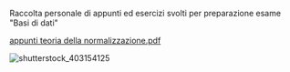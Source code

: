 Raccolta personale di appunti ed esercizi svolti per preparazione esame "Basi di dati"

[appunti teoria della normalizzazione.pdf](https://github.com/CarloDaRomadev/Database/files/14351193/appunti.teoria.della.normalizzazione.pdf)


![shutterstock_403154125](https://github.com/CarloDaRomadev/Database/assets/135441131/15a336f4-014a-4d40-860a-fda1fd3a516d)
